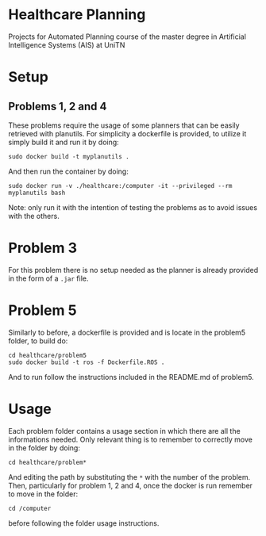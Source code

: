 # Healthcare Planning
Projects for Automated Planning course of the master degree in Artificial Intelligence Systems (AIS) at UniTN

# Setup
## Problems 1, 2 and 4
These problems require the usage of some planners that can be easily retrieved with planutils.
For simplicity a dockerfile is provided, to utilize it simply build it and run it by doing:
```
sudo docker build -t myplanutils .
```
And then run the container by doing:
```
sudo docker run -v ./healthcare:/computer -it --privileged --rm myplanutils bash
```

Note: only run it with the intention of testing the problems as to avoid issues with the others.

# Problem 3
For this problem there is no setup needed as the planner is already provided in the form of a `.jar` file.

# Problem 5
Similarly to before, a dockerfile is provided and is locate in the problem5 folder, to build do:
```
cd healthcare/problem5
sudo docker build -t ros -f Dockerfile.ROS .
```

And to run follow the instructions included in the README.md of problem5.

# Usage
Each problem folder contains a usage section in which there are all the informations needed.
Only relevant thing is to remember to correctly move in the folder by doing:
```
cd healthcare/problem*
```

And editing the path by substituting the `*` with the number of the problem.
Then, particularly for problem 1, 2 and 4, once the docker is run remember to move in the folder:
```
cd /computer
```
before following the folder usage instructions.
